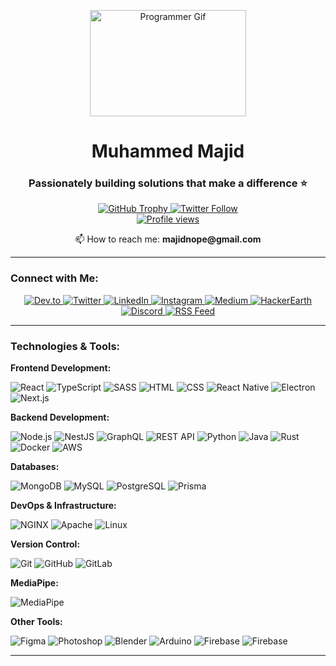<p align="center">
  <img width="250px" height="170px" src="https://cdn.dribbble.com/users/1162077/screenshots/3848914/programmer.gif" alt="Programmer Gif">
</p>

<h1 align="center">Muhammed Majid</h1>
<h3 align="center">Passionately building solutions that make a difference ⭐</h3>

<p align="center">
  <a href="https://github.com/ryo-ma/github-profile-trophy">
    <img src="https://github-profile-trophy.vercel.app/?username=majidnope" alt="GitHub Trophy" />
  </a>
  <a href="https://twitter.com/majidnope" target="_blank">
    <img src="https://img.shields.io/twitter/follow/majidnope?logo=twitter&style=for-the-badge" alt="Twitter Follow" /> 
    <br/>
    <img src="https://komarev.com/ghpvc/?username=majidnope&label=Profile%20views&color=0e75b6&style=flat" alt="Profile views" />
  </a>
</p>

<p align="center">📫 How to reach me: <strong>majidnope@gmail.com</strong></p>

---

### Connect with Me:
<p align="center">
  <a href="https://dev.to/majidnope" target="_blank">
    <img src="https://img.shields.io/badge/dev.to-0A0A0A?logo=dev.to&logoColor=white&style=for-the-badge" alt="Dev.to" />
  </a>
  <a href="https://twitter.com/majidnope" target="_blank">
    <img src="https://img.shields.io/badge/twitter-1DA1F2?logo=twitter&logoColor=white&style=for-the-badge" alt="Twitter" />
  </a>
  <a href="https://linkedin.com/in/majidnope" target="_blank">
    <img src="https://img.shields.io/badge/linkedin-0A66C2?logo=linkedin&logoColor=white&style=for-the-badge" alt="LinkedIn" />
  </a>
  <a href="https://instagram.com/majidnope" target="_blank">
    <img src="https://img.shields.io/badge/instagram-E4405F?logo=instagram&logoColor=white&style=for-the-badge" alt="Instagram" />
  </a>
  <a href="https://medium.com/@muhammed0000majid" target="_blank">
    <img src="https://img.shields.io/badge/medium-12100E?logo=medium&logoColor=white&style=for-the-badge" alt="Medium" />
  </a>
  <a href="https://www.hackerearth.com/@muhammed0000majid" target="_blank">
    <img src="https://img.shields.io/badge/hackerearth-4D3F75?logo=hackerearth&logoColor=white&style=for-the-badge" alt="HackerEarth" />
  </a>
  <a href="https://discord.gg/NOPE#9248" target="_blank">
    <img src="https://img.shields.io/badge/discord-5865F2?logo=discord&logoColor=white&style=for-the-badge" alt="Discord" />
  </a>
  <a href="https://media.rss.com/majidnope/feed.xml" target="_blank">
    <img src="https://img.shields.io/badge/rss-FF5722?logo=rss&logoColor=white&style=for-the-badge" alt="RSS Feed" />
  </a>
</p>

---

### Technologies & Tools:

**Frontend Development:**
<p align="left">
  <img src="https://img.shields.io/badge/React-61DAFB?logo=react&logoColor=white&style=for-the-badge" alt="React" />
  <img src="https://img.shields.io/badge/TypeScript-3178C6?logo=typescript&logoColor=white&style=for-the-badge" alt="TypeScript" />
  <img src="https://img.shields.io/badge/Sass-CC6699?logo=sass&logoColor=white&style=for-the-badge" alt="SASS" />
  <img src="https://img.shields.io/badge/HTML5-E34F26?logo=html5&logoColor=white&style=for-the-badge" alt="HTML" />
  <img src="https://img.shields.io/badge/CSS3-1572B6?logo=css3&logoColor=white&style=for-the-badge" alt="CSS" />
  <img src="https://img.shields.io/badge/React_Native-61DAFB?logo=react&logoColor=white&style=for-the-badge" alt="React Native" />
  <img src="https://img.shields.io/badge/Electron-47848F?logo=electron&logoColor=white&style=for-the-badge" alt="Electron" />
  <img src="https://img.shields.io/badge/Next.js-000000?logo=next.js&logoColor=white&style=for-the-badge" alt="Next.js" />
</p>

**Backend Development:**
<p align="left">
  <img src="https://img.shields.io/badge/Node.js-339933?logo=node.js&logoColor=white&style=for-the-badge" alt="Node.js" />
  <img src="https://img.shields.io/badge/NestJS-E0234E?logo=nestjs&logoColor=white&style=for-the-badge" alt="NestJS" />
  <img src="https://img.shields.io/badge/GraphQL-E10098?logo=graphql&logoColor=white&style=for-the-badge" alt="GraphQL" />
  <img src="https://img.shields.io/badge/REST_API-3C3C3C?logo=swagger&logoColor=white&style=for-the-badge" alt="REST API" />
  <img src="https://img.shields.io/badge/Python-3776AB?logo=python&logoColor=white&style=for-the-badge" alt="Python" />
  <img src="https://img.shields.io/badge/Java-007396?logo=java&logoColor=white&style=for-the-badge" alt="Java" />
  <img src="https://img.shields.io/badge/Rust-000000?logo=rust&logoColor=white&style=for-the-badge" alt="Rust" />
  <img src="https://img.shields.io/badge/Docker-2496ED?logo=docker&logoColor=white&style=for-the-badge" alt="Docker" />
  <img src="https://img.shields.io/badge/AWS-232F3E?logo=amazonaws&logoColor=white&style=for-the-badge" alt="AWS" />
</p>

**Databases:**
<p align="left">
  <img src="https://img.shields.io/badge/MongoDB-47A248?logo=mongodb&logoColor=white&style=for-the-badge" alt="MongoDB" />
  <img src="https://img.shields.io/badge/MySQL-4479A1?logo=mysql&logoColor=white&style=for-the-badge" alt="MySQL" />
  <img src="https://img.shields.io/badge/PostgreSQL-4169E1?logo=postgresql&logoColor=white&style=for-the-badge" alt="PostgreSQL" />
  <img src="https://img.shields.io/badge/Prisma-2D3748?logo=prisma&logoColor=white&style=for-the-badge" alt="Prisma" />
</p>

**DevOps & Infrastructure:**
<p align="left">
  <img src="https://img.shields.io/badge/NGINX-009639?logo=nginx&logoColor=white&style=for-the-badge" alt="NGINX" />
  <img src="https://img.shields.io/badge/Apache-D22128?logo=apache&logoColor=white&style=for-the-badge" alt="Apache" />
  <img src="https://img.shields.io/badge/Linux-FCC624?logo=linux&logoColor=white&style=for-the-badge" alt="Linux" />
</p> 

**Version Control:**
<p align="left">
  <img src="https://img.shields.io/badge/Git-F05032?logo=git&logoColor=white&style=for-the-badge" alt="Git" />
  <img src="https://img.shields.io/badge/GitHub-181717?logo=github&logoColor=white&style=for-the-badge" alt="GitHub" />
  <img src="https://img.shields.io/badge/GitLab-FC6D26?logo=gitlab&logoColor=white&style=for-the-badge" alt="GitLab" />
</p>

**MediaPipe:**
<p align="left">
  <img src="https://img.shields.io/badge/MediaPipe-FF3C78?logo=google&logoColor=white&style=for-the-badge" alt="MediaPipe" />
</p>

**Other Tools:**
<p align="left">
  <img src="https://img.shields.io/badge/Figma-F24E1E?logo=figma&logoColor=white&style=for-the-badge" alt="Figma" />
  <img src="https://img.shields.io/badge/Adobe_Photoshop-31A8FF?logo=adobephotoshop&logoColor=white&style=for-the-badge" alt="Photoshop" />
  <img src="https://img.shields.io/badge/Blender-F5792A?logo=blender&logoColor=white&style=for-the-badge" alt="Blender" />
  <img src="https://img.shields.io/badge/Arduino-00979D?logo=arduino&logoColor=white&style=for-the-badge" alt="Arduino" />
  <img src="https://img.shields.io/badge/Firebase-FFCA28?logo=firebase&logoColor=white&style=for-the-badge" alt="Firebase" />
    <img src="https://img.shields.io/badge/Adobe_Illustrator-FFCA28?logo=adobeillustrator&logoColor=white&style=for-the-badge" alt="Firebase" />
</p>

---

